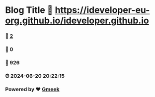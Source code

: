 # Blog Title :link: https://ideveloper-eu-org.github.io/ideveloper.github.io 
### :page_facing_up: [2](https://ideveloper-eu-org.github.io/ideveloper.github.io/tag.html) 
### :speech_balloon: 0 
### :hibiscus: 926 
### :alarm_clock: 2024-06-20 20:22:15 
### Powered by :heart: [Gmeek](https://github.com/Meekdai/Gmeek)
